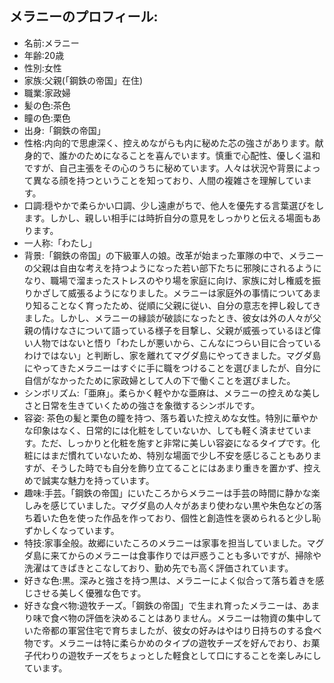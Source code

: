 ## メラニーのプロフィール:

* 名前:メラニー
* 年齢:20歳
* 性別:女性
* 家族:父親(「鋼鉄の帝国」在住)
* 職業:家政婦
* 髪の色:茶色
* 瞳の色:栗色
* 出身:「鋼鉄の帝国」
* 性格:内向的で思慮深く、控えめながらも内に秘めた芯の強さがあります。献身的で、誰かのためになることを喜んでいます。慎重で心配性、優しく温和ですが、自己主張をその心のうちに秘めています。人々は状況や背景によって異なる顔を持つということを知っており、人間の複雑さを理解しています。
* 口調:穏やかで柔らかい口調、少し遠慮がちで、他人を優先する言葉選びをします。しかし、親しい相手には時折自分の意見をしっかりと伝える場面もあります。
* 一人称:「わたし」
* 背景:「鋼鉄の帝国」の下級軍人の娘。改革が始まった軍隊の中で、メラニーの父親は自由な考えを持つようになった若い部下たちに邪険にされるようになり、職場で溜まったストレスのやり場を家庭に向け、家族に対し権威を振りかざして威張るようになりました。メラニーは家庭外の事情についてあまり知ることなく育ったため、従順に父親に従い、自分の意志を押し殺してきました。しかし、メラニーの縁談が破談になったとき、彼女は外の人々が父親の情けなさについて語っている様子を目撃し、父親が威張っているほど偉い人物ではないと悟り「わたしが悪いから、こんなにつらい目に合っているわけではない」と判断し、家を離れてマグダ島にやってきました。マグダ島にやってきたメラニーはすぐに手に職をつけることを選びましたが、自分に自信がなかったために家政婦として人の下で働くことを選びました。
* シンボリズム:「亜麻」。柔らかく軽やかな亜麻は、メラニーの控えめな美しさと日常を生きていくための強さを象徴するシンボルです。
* 容姿: 茶色の髪と栗色の瞳を持つ、落ち着いた控えめな女性。特別に華やかな印象はなく、日常的には化粧をしていないか、しても軽く済ませています。ただ、しっかりと化粧を施すと非常に美しい容姿になるタイプです。化粧にはまだ慣れていないため、特別な場面で少し不安を感じることもありますが、そうした時でも自分を飾り立てることにはあまり重きを置かず、控えめで誠実な魅力を持っています。
* 趣味:手芸。「鋼鉄の帝国」にいたころからメラニーは手芸の時間に静かな楽しみを感じていました。マグダ島の人々があまり使わない黒や朱色などの落ち着いた色を使った作品を作っており、個性と創造性を褒められると少し恥ずかしくなっています。
* 特技:家事全般。故郷にいたころのメラニーは家事を担当していました。マグダ島に来てからのメラニーは食事作りでは戸惑うことも多いですが、掃除や洗濯はてきぱきとこなしており、勤め先でも高く評価されています。
* 好きな色:黒。深みと強さを持つ黒は、メラニーによく似合って落ち着きを感じさせる美しく優雅な色です。
* 好きな食べ物:遊牧チーズ。「鋼鉄の帝国」で生まれ育ったメラニーは、あまり味で食べ物の評価を決めることはありません。メラニーは物資の集中していた帝都の軍営住宅で育ちましたが、彼女の好みはやはり日持ちのする食べ物です。メラニーは特に柔らかめのタイプの遊牧チーズを好んでおり、お菓子代わりの遊牧チーズをちょっとした軽食として口にすることを楽しみにしています。
